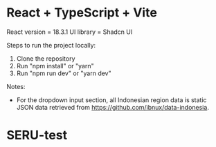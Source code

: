 # React + TypeScript + Vite

React version = 18.3.1
UI library = Shadcn UI

Steps to run the project locally:

1. Clone the repository
2. Run "npm install" or "yarn"
3. Run "npm run dev" or "yarn dev"

Notes:

- For the dropdown input section, all Indonesian region data is static JSON data retrieved from https://github.com/ibnux/data-indonesia.

# SERU-test
